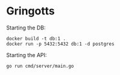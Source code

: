 # Gringotts

Starting the DB:

```
docker build -t db:1 .
docker run -p 5432:5432 db:1 -d postgres
```

Starting the API:

```
go run cmd/server/main.go
```
